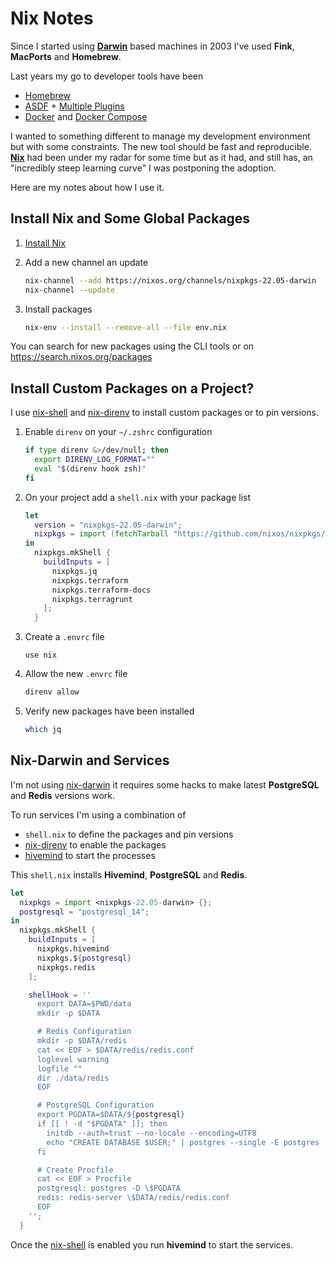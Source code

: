 # Nix Notes

Since I started using **[Darwin][darwin]** based machines in 2003 I've used **Fink**, **MacPorts** and **Homebrew**.

Last years my go to developer tools have been

- [Homebrew](https://brew.sh)
- [ASDF](https://github.com/asdf-vm/asdf) + [Multiple Plugins](https://github.com/asdf-vm/asdf-plugins#plugin-list)
- [Docker](https://docs.docker.com/) and [Docker Compose](https://docs.docker.com/compose/)

I wanted to something different to manage my development environment but with some constraints. The new tool should be fast and reproducible. **[Nix][nix]** had been under my radar for some time but as it had, and still has, an "incredibly steep learning curve" I was postponing the adoption.

Here are my notes about how I use it.

## Install Nix and Some Global Packages

1. [Install Nix](https://nixos.org/manual/nix/stable/installation/installing-binary.html#installing-a-binary-distribution)

2. Add a new channel an update

    ```bash
    nix-channel --add https://nixos.org/channels/nixpkgs-22.05-darwin
    nix-channel --update
    ````

3. Install packages

    ```bash
    nix-env --install --remove-all --file env.nix
    ```

You can search for new packages using the CLI tools or on https://search.nixos.org/packages

## Install Custom Packages on a Project?

I use [nix-shell][nix-shell] and [nix-direnv][nix-direnv] to install custom packages or to pin versions. 

1. Enable `direnv` on your `~/.zshrc` configuration

    ```bash
    if type direnv &>/dev/null; then
      export DIRENV_LOG_FORMAT=""
      eval "$(direnv hook zsh)"
    fi
    ```
    
2. On your project add a `shell.nix` with your package list

    ```nix
    let
      version = "nixpkgs-22.05-darwin";
      nixpkgs = import (fetchTarball "https://github.com/nixos/nixpkgs/archive/${version}.tar.gz") {};
    in
      nixpkgs.mkShell {
        buildInputs = [
          nixpkgs.jq
          nixpkgs.terraform
          nixpkgs.terraform-docs
          nixpkgs.terragrunt
        ];
      }
    ```

3. Create a `.envrc` file

    ```
    use nix
    ```

4. Allow the new `.envrc` file

    ```bash
    direnv allow
    ```
    
5. Verify new packages have been installed

    ```bash
    which jq
    ```

## Nix-Darwin and Services

I'm not using [nix-darwin](https://github.com/LnL7/nix-darwin) it requires some hacks to make latest **PostgreSQL** and **Redis** versions work.

To run services I'm using a combination of

- `shell.nix` to define the packages and pin versions
- [nix-direnv][nix-direnv] to enable the packages
- [hivemind](https://github.com/DarthSim/hivemind#usage) to start the processes

This `shell.nix` installs **Hivemind**, **PostgreSQL** and **Redis**.

```nix
let
  nixpkgs = import <nixpkgs-22.05-darwin> {};
  postgresql = "postgresql_14";
in
  nixpkgs.mkShell {
    buildInputs = [
      nixpkgs.hivemind
      nixpkgs.${postgresql}
      nixpkgs.redis
    ];

    shellHook = ''
      export DATA=$PWD/data
      mkdir -p $DATA

      # Redis Configuration
      mkdir -p $DATA/redis
      cat << EOF > $DATA/redis/redis.conf
      loglevel warning
      logfile ""
      dir ./data/redis
      EOF

      # PostgreSQL Configuration
      export PGDATA=$DATA/${postgresql}
      if [[ ! -d "$PGDATA" ]]; then
        initdb --auth=trust --no-locale --encoding=UTF8
        echo "CREATE DATABASE $USER;" | postgres --single -E postgres
      fi

      # Create Procfile
      cat << EOF > Procfile
      postgresql: postgres -D \$PGDATA
      redis: redis-server \$DATA/redis/redis.conf
      EOF
    '';
  }
```

Once the [nix-shell][nix-shell] is enabled you run **hivemind** to start the services.

[darwin]: https://en.wikipedia.org/wiki/Darwin_(operating_system)
[nix]: https://nixos.org
[nix-shell]: https://nixos.org/manual/nix/stable/command-ref/nix-shell.html
[nix-direnv]: https://github.com/nix-community/nix-direnv
